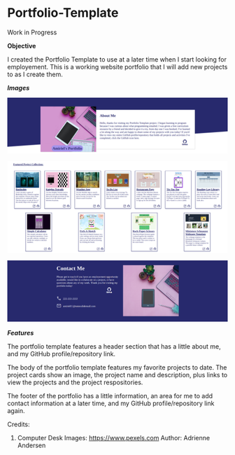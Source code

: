 # Portfolio-Template
Work in Progress

**Objective**

I created the Portfolio Template to use at a later time when I start looking for employement. This is a working website portfolio that I will add new projects to as I create them. 

***Images***

![](images/top.png)

![](images/middle.png)

![](images/bottom.png)

***Features***

The portfolio template features a header section that has a little about me, and my GitHub profile/repository link.

The body of the portfolio template features my favorite projects to date. The project cards show an image, the project name and description, plus links to view the projects and the project respositories. 

The footer of the portfolio has a little information, an area for me to add contact information at a later time, and my GitHub profile/repository link again.


Credits:

1. Computer Desk Images: https://www.pexels.com  Author: Adrienne Andersen